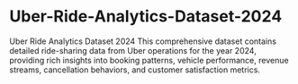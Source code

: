 # Uber-Ride-Analytics-Dataset-2024
Uber Ride Analytics Dataset 2024 This comprehensive dataset contains detailed ride-sharing data from Uber operations for the year 2024, providing rich insights into booking patterns, vehicle performance, revenue streams, cancellation behaviors, and customer satisfaction metrics.
